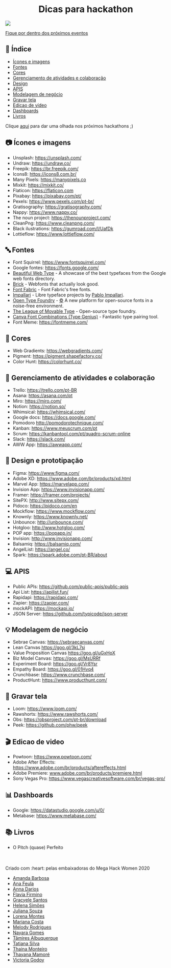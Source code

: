 <br />
    <h1 align="center">Dicas para hackathon</h1>
    
![](https://i.imgur.com/jUMM5Ia.png)
 


[Fique por dentro dos próximos eventos](https://github.com/Lorenalgm/hackathon-dicas/blob/master/hackatons.md)


## :checkered_flag: Índice

* [Ícones e imagens](#camera-ícones-e-imagens)
* [Fontes](#abc-fontes)
* [Cores](#art-cores)
* [Gerenciamento de atividades e colaboração](#file_folder-gerenciamento-de-atividades-e-colaboração)
* [Design](#iphone-design)
* [APIS](#computer-apis)
* [Modelagem de negócio](#bulb-modelagem-de-negócio)
* [Gravar tela](#movie_camera-Gravar-tela)
* [Edicao de vídeo](#clapper-Edicao-de-video)
* [Dashboards](#bar_chart-dashboard)
* [Livros](#books-livros)

Clique <a href="./hackatons.md">aqui</a> para dar uma olhada nos próximos hackathons ;)

## :camera: Ícones e imagens
 
 - Unsplash: https://unsplash.com/
 - Undraw: https://undraw.co/
 - Freepik: https://br.freepik.com/
 - Icons8: https://icons8.com.br/
 - Many Pixels: https://manypixels.co
 - Mixkit: https://mixkit.co/
 - Flaticon: https://flaticon.com
 - Pixabay: https://pixabay.com/pt/
 - Pexels: https://www.pexels.com/pt-br/
 - Gratisography: https://gratisography.com/
 - Nappy: https://www.nappy.co/
 - The noun project: https://thenounproject.com/
 - CleanPng: https://www.cleanpng.com/
 - Black ilustrations: https://gumroad.com/l/UafDk
 - Lottieflow: https://www.lottieflow.com/

## :abc: Fontes
 - Font Squirrel: https://www.fontsquirrel.com/
 - Google fontes: https://fonts.google.com/
 - [Beautiful Web Type](https://beautifulwebtype.com) - A showcase of the best typefaces from the Google web fonts directory.
 - [Brick](https://github.com/alfredxing/brick) - Webfonts that actually look good.
 - [Font Fabric](http://www.fontfabric.com/category/free/) - Font Fabric's free fonts.
 - [Impallari](http://www.impallari.com/) - Libre typeface projects by [Pablo Impallari](https://github.com/impallari).
 - [Open Type Foundry](http://open-foundry.com/hot30) - [:copyright:](http://open-foundry.com/about) A new platform for open-source fonts in a noise-free environment.
 - [The League of Movable Type](https://www.theleagueofmoveabletype.com/) - Open-source type foundry.
 - [Canva Font Combinations (Type Genius)](https://www.canva.com/font-combinations/) - Fantastic type pairing tool.
 - Font Meme: https://fontmeme.com/

## :art: Cores
 - Web Gradients: https://webgradients.com/
 - Pigment: https://pigment.shapefactory.co/
 - Color Hunt: https://colorhunt.co/

## :file_folder: Gerenciamento de atividades e colaboração
 - Trello: https://trello.com/pt-BR
 - Asana: https://asana.com/pt
 - Miro: https://miro.com/
 - Notion: https://notion.so/
 - Whimsical: https://whimsical.com/
 - Google docs: https://docs.google.com/
 - Pomodoro	http://pomodorotechnique.com/
 - Kanban: https://www.meuscrum.com/pt
 - Scrum: https://kanbantool.com/pt/quadro-scrum-online
 - Slack:	https://slack.com/
 - AWW App: https://awwapp.com/


## :iphone: Design e prototipação
- Figma: https://www.figma.com/
- Adobe XD: https://www.adobe.com/br/products/xd.html 
- Marvel App: https://marvelapp.com/
- Invision App: https://www.invisionapp.com/
- Framer: https://framer.com/projects/
- SitePX:	http://www.sitepx.com/
- Pidoco:	https://pidoco.com/en
- Mockflow:	https://www.mockflow.com/
- Knownly:	https://www.knownly.net/
- Unbounce:	http://unbounce.com/
- Hotgloo:	http://www.hotgloo.com/
- POP app:	https://popapp.in/
- Invision:	http://www.invisionapp.com/
- Balsamiq:	https://balsamiq.com/
- AngelList:	https://angel.co/
- Spark: https://spark.adobe.com/pt-BR/about

## :computer: APIS
- Public APIs: https://github.com/public-apis/public-apis
- Api List: https://apilist.fun/
- Rapidapi: https://rapidapi.com/
- Zapier: https://zapier.com/
- mockAPI: https://mockapi.io/
- JSON Server: https://github.com/typicode/json-server

## :bulb: Modelagem de negócio
 - Sebrae Canvas: https://sebraecanvas.com/
 - Lean Canvas	https://goo.gl/3kL7si
 - Value Proposition Canvas	https://goo.gl/uGxHoX
 - Biz Model Canvas:	https://goo.gl/MsURRf
 - Experiment Board:	https://goo.gl/Vr8Ysr
 - Empathy Board:	https://goo.gl/01Hvq4
 - Crunchbase: https://www.crunchbase.com/
 - ProductHunt: https://www.producthunt.com/


## :movie_camera: Gravar tela 
 - Loom: https://www.loom.com/
 - Rawshorts: https://www.rawshorts.com/
 - Obs: https://obsproject.com/pt-br/download
 - Peek: https://github.com/phw/peek
 
## :clapper: Edicao de video
 - Powtoon: https://www.powtoon.com/
 - Adobe After Effects: https://www.adobe.com/br/products/aftereffects.html
 - Adobe Premiere: www.adobe.com/br/products/premiere.html
 - Sony Vegas Pro: https://www.vegascreativesoftware.com/br/vegas-pro/

## :bar_chart: Dashboards
 - Google: https://datastudio.google.com/u/0/
 - Metabase: https://www.metabase.com/

## :books: Livros
 - O Pitch (quase) Perfeito


<br>
<br>
Criado com :heart: pelas embaixadoras do Mega Hack Women 2020

 -  <a href="https://www.linkedin.com/in/barbosaamanda/">Amanda Barbosa</a>         
 -  <a href="https://www.linkedin.com/in/ana-daniele-feula-842219140/">Ana Feula</a>           
 -  <a href="https://www.linkedin.com/in/ananndarios/">Anna Darios</a>
 -  <a href="https://www.linkedin.com/in/flaviafirmino/">Flavia Firmino</a>     
 -  <a href="https://www.linkedin.com/in/gracyelesantos/">Gracyele Santos</a>       
 -  <a href="https://www.linkedin.com/in/lenamiroux/">Helena Simões</a>          
 -  <a href="https://www.linkedin.com/in/juliana-souza-982bb9135/">Juliana Souza</a>          
 -  <a href="https://www.linkedin.com/in/lorenagmontes/">Lorena Montes</a>         
 -  <a href="https://www.linkedin.com/in/mrncstt/">Mariana Costa</a>          
 -  <a href="https://www.linkedin.com/in/melodyrodrigues/">Melody Rodrigues</a>       
 -  <a href="https://www.linkedin.com/in/nayara-gomes-1569a8176/">Nayara Gomes</a>           
 -  <a href="https://www.linkedin.com/in/tgarocha/">Tâmires Albuquerque</a>   
 -  <a href="https://www.linkedin.com/in/tatianaasilva/">Tatiana Silva</a>        
 -  <a href="https://www.linkedin.com/in/thaina-monteiro/">Thaina Monteiro</a>
 -  <a href="https://www.linkedin.com/in/thayanacmamore/">Thayana Mamoré</a>
 -  <a href="https://www.linkedin.com/in/victoriagodoy/">Victoria Godoy</a>       

   
